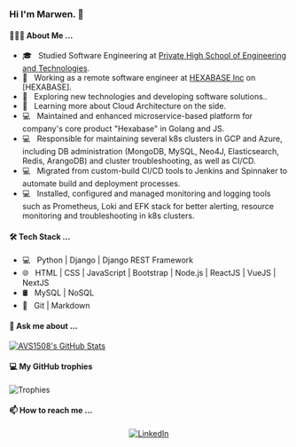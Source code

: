 ### Hi I'm Marwen. 👋

<h4> 👨🏻‍💻 About Me ... </h4>

- 🎓 &nbsp; Studied Software Engineering at [Private High School of Engineering and Technologies](https://esprit.tn/).
- 💼 &nbsp; Working as a remote software engineer at [HEXABASE Inc](https://www.hexabase.com/) on [HEXABASE].
- 🤔 &nbsp; Exploring new technologies and developing software solutions..
- 🌱 &nbsp; Learning more about Cloud Architecture on the side.
- 💻 &nbsp; Maintained and enhanced microservice-based platform for company's core product "Hexabase" in Golang and JS.
- 💻 &nbsp; Responsible for maintaining several k8s clusters in GCP and Azure, including DB administration (MongoDB, MySQL, Neo4J, Elasticsearch, Redis, ArangoDB) and cluster troubleshooting, as well as CI/CD.
- 💻 &nbsp; Migrated from custom-build CI/CD tools to Jenkins and Spinnaker to automate build and deployment processes.
- 💻 &nbsp; Installed, configured and managed monitoring and logging tools such as Prometheus, Loki and EFK stack for better alerting, resource monitoring and troubleshooting in k8s clusters.

<h4> 🛠 Tech Stack ... </h4>

- 💻 &nbsp; Python | Django | Django REST Framework
- 🌐 &nbsp; HTML | CSS | JavaScript | Bootstrap | Node.js | ReactJS | VueJS | NextJS
- 🛢 &nbsp; MySQL | NoSQL
- 🔧 &nbsp; Git | Markdown

<h4> 💬 Ask me about ... </h4>

[![AVS1508's GitHub Stats](https://github-readme-stats.vercel.app/api?username=marwenbhz&show_icons=true&theme=react)](https://github.com/marwenbhz)

<h4> 💻 My GitHub trophies </h4>

![Trophies](https://github-profile-trophy.vercel.app/?username=marwenbhz)

<h4> 📫 How to reach me ... </h4>

<p align="center">
<a href="https://www.linkedin.com/in/marouane-ben-hriz/"><img alt="LinkedIn" src="https://img.shields.io/badge/LinkedIn-Marwen%20Ben Hriz-blue?style=flat-square&logo=linkedin"></a>
</p>

<!--
**marwenbhz/marwenbhz** is a ✨ _special_ ✨ repository because its `README.md` (this file) appears on your GitHub profile.

Here are some ideas to get you started:

- 🔭 I’m currently working on ...
- 🌱 I’m currently learning ...
- 👯 I’m looking to collaborate on ...
- 🤔 I’m looking for help with ...
- 💬 Ask me about ...
- 📫 How to reach me: ...
- 😄 Pronouns: ...
- ⚡ Fun fact: ...
-->
